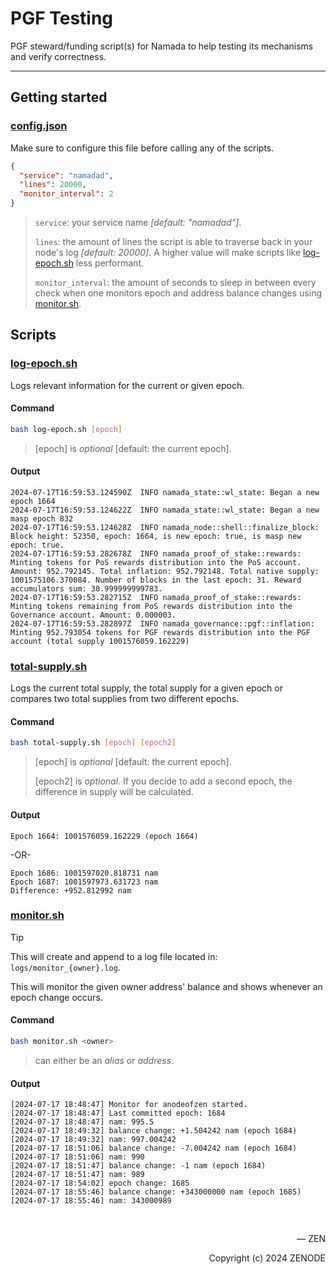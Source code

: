 # PGF Testing
PGF steward/funding script(s) for Namada to help testing its mechanisms and verify correctness.

---

## Getting started

### [config.json](config.json)

Make sure to configure this file before calling any of the scripts.

```json
{
  "service": "namadad",
  "lines": 20000,
  "monitor_interval": 2
}
```
> `service`: your service name _[default: "namadad"]_.
> 
> `lines`: the amount of lines the script is able to traverse back in your node's log _[default: 20000]_. A higher value will make scripts like [log-epoch.sh](./log-epoch.sh) less performant.
>
> `monitor_interval`: the amount of seconds to sleep in between every check when one monitors epoch and address balance changes using [monitor.sh](./monitor.sh).

## Scripts

### [log-epoch.sh](log-epoch.sh)

Logs relevant information for the current or given epoch.

#### Command
```sh
bash log-epoch.sh [epoch]
```
> [epoch] is _optional_ [default: the current epoch].

#### Output
```log
2024-07-17T16:59:53.124590Z  INFO namada_state::wl_state: Began a new epoch 1664
2024-07-17T16:59:53.124622Z  INFO namada_state::wl_state: Began a new masp epoch 832
2024-07-17T16:59:53.124628Z  INFO namada_node::shell::finalize_block: Block height: 52350, epoch: 1664, is new epoch: true, is masp new epoch: true.
2024-07-17T16:59:53.282678Z  INFO namada_proof_of_stake::rewards: Minting tokens for PoS rewards distribution into the PoS account. Amount: 952.792145. Total inflation: 952.792148. Total native supply: 1001575106.370084. Number of blocks in the last epoch: 31. Reward accumulators sum: 30.999999999783.
2024-07-17T16:59:53.282715Z  INFO namada_proof_of_stake::rewards: Minting tokens remaining from PoS rewards distribution into the Governance account. Amount: 0.000003.
2024-07-17T16:59:53.282897Z  INFO namada_governance::pgf::inflation: Minting 952.793054 tokens for PGF rewards distribution into the PGF account (total supply 1001576059.162229)
```

### [total-supply.sh](total-supply.sh)

Logs the current total supply, the total supply for a given epoch or compares two total supplies from two different epochs.

#### Command
```sh
bash total-supply.sh [epoch] [epoch2]
```
> [epoch] is _optional_ [default: the current epoch].
> 
> [epoch2] is _optional_. If you decide to add a second epoch, the difference in supply will be calculated.

#### Output
```log
Epoch 1664: 1001576059.162229 (epoch 1664)
```

-OR-

```log
Epoch 1686: 1001597020.818731 nam
Epoch 1687: 1001597973.631723 nam
Difference: +952.812992 nam
```

### [monitor.sh](monitor.sh)

> [!TIP]
>
> This will create and append to a log file located in: `logs/monitor_{owner}.log`.

This will monitor the given owner address' balance and shows whenever an epoch change occurs.

#### Command
```sh
bash monitor.sh <owner>
```
> <owner> can either be an _alias_ or _address_.

#### Output
```log
[2024-07-17 18:48:47] Monitor for anodeofzen started.
[2024-07-17 18:48:47] Last committed epoch: 1684
[2024-07-17 18:48:47] nam: 995.5
[2024-07-17 18:49:32] balance change: +1.504242 nam (epoch 1684)
[2024-07-17 18:49:32] nam: 997.004242
[2024-07-17 18:51:06] balance change: -7.004242 nam (epoch 1684)
[2024-07-17 18:51:06] nam: 990
[2024-07-17 18:51:47] balance change: -1 nam (epoch 1684)
[2024-07-17 18:51:47] nam: 989
[2024-07-17 18:54:02] epoch change: 1685
[2024-07-17 18:55:46] balance change: +343000000 nam (epoch 1685)
[2024-07-17 18:55:46] nam: 343000989
```

</br>

<p align="right">— ZEN</p>
<p align="right">Copyright (c) 2024 ZENODE</p>
